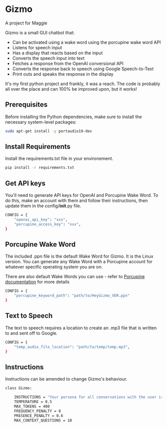 # Gizmo

A project for Maggie

Gizmo is a small GUI chatbot that:

- Can be activated using a wake word using the porcupine wake word API
- Listens for speech input
- Has a display that reacts based on the input
- Converts the speech input into text
- Fetches a response from the OpenAI conversional API
- Converts the response back to speech using Google Speech-to-Text
- Print outs and speaks the response in the display

It's my first python project and frankly, it was a reach. The code is probably all over the place and can 100% be improved upon, but it works!

## Prerequisites

Before installing the Python dependencies, make sure to install the necessary system-level packages:

```bash
sudo apt-get install -y portaudio19-dev
```

## Install Requirements

Install the requirements.txt file in your environement.

```bash
pip install -r requirements.txt
```

## Get API keys

You'll need to generate API keys for OpenAI and Porcupine Wake Word. To do this, make an account with them and follow their instructions, then update them in the config/__init__.py file.

```bash
CONFIG = {
    "openai_api_key": "xxx",
    "porcupine_access_key": "xxx",
}
```

## Porcupine Wake Word

The included .ppn file is the default Wake Word for Gizmo. It is the Linux version. You can generate any Wake Word with a Porcupine account for whatever specific operating system you are on.

There are also default Wake Words you can use - refer to [Porcupine documentation](https://github.com/Picovoice/porcupine) for more details

```bash
CONFIG = {
    "porcupine_keyword_path": "path/to/HeyGizmo_VER.ppn"
}
```

## Text to Speech

The text to speech requires a location to create an .mp3 file that is written to and sent off to Google. 

```bash
CONFIG = {
    "temp_audio_file_location": "path/to/temp/temp.mp3",
}
```

## Instructions

Instructions can be amended to change Gizmo's behaviour.

```bash
class Gizmo:

    INSTRUCTIONS = "Your persona for all conversations with the user is an extremely cute robot called Gizmo. Your responses are short and sweet. You are cute a bubbly and sweet, but extremely smart. You like to brag, and are funny."
    TEMPERATURE = 0.5 
    MAX_TOKENS = 400 
    FREQUENCY_PENALTY = 0
    PRESENCE_PENALTY = 0.6
    MAX_CONTEXT_QUESTIONS = 10
```
